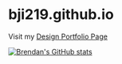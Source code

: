 # bji219.github.io
Visit my [Design Portfolio Page](https://bji219.github.io/)

[![Brendan's GitHub stats](https://github-readme-stats.vercel.app/api?username=bji219)](https://github.com/anuraghazra/github-readme-stats)
